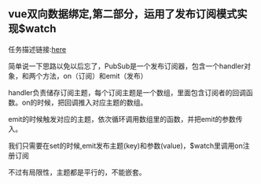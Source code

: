 ## vue双向数据绑定,第二部分，运用了发布订阅模式实现$watch
任务描述链接:[here](http://ife.baidu.com/course/detail/id/20)

简单说一下思路以免以后忘了，PubSub是一个发布订阅器，包含一个handler对象，和两个方法，on（订阅）和emit（发布）

handler负责储存订阅主题，每个订阅主题是一个数组，里面包含订阅者的回调函数。on的时候，把回调推入对应主题的数组。

emit的时候触发对应的主题，依次循环调用数组里的函数，并把emit的参数传入。

我们只需要在set的时候,emit发布主题(key)和参数(value)，$watch里调用on注册订阅

不过有局限性，主题都是平行的，不能嵌套。
